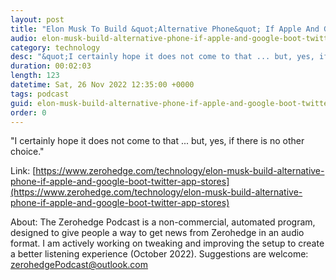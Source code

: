 ```yaml
---
layout: post
title: "Elon Musk To Build &quot;Alternative Phone&quot; If Apple And Google Boot Twitter From App Stores"
audio: elon-musk-build-alternative-phone-if-apple-and-google-boot-twitter-app-stores-0
category: technology
desc: "&quot;I certainly hope it does not come to that ... but, yes, if there is no other choice.&quot; "
duration: 00:02:03
length: 123
datetime: Sat, 26 Nov 2022 12:35:00 +0000
tags: podcast
guid: elon-musk-build-alternative-phone-if-apple-and-google-boot-twitter-app-stores-0
order: 0
---
```

&quot;I certainly hope it does not come to that ... but, yes, if there is no other choice.&quot; 

Link: [https://www.zerohedge.com/technology/elon-musk-build-alternative-phone-if-apple-and-google-boot-twitter-app-stores](https://www.zerohedge.com/technology/elon-musk-build-alternative-phone-if-apple-and-google-boot-twitter-app-stores)

About: The Zerohedge Podcast is a non-commercial, automated program, designed to give people a way to get news from Zerohedge in an audio format.  I am actively working on tweaking and improving the setup to create a better listening experience (October 2022).  Suggestions are welcome: [zerohedgePodcast@outlook.com](mailto:zerohedgePodcast@outlook.com)